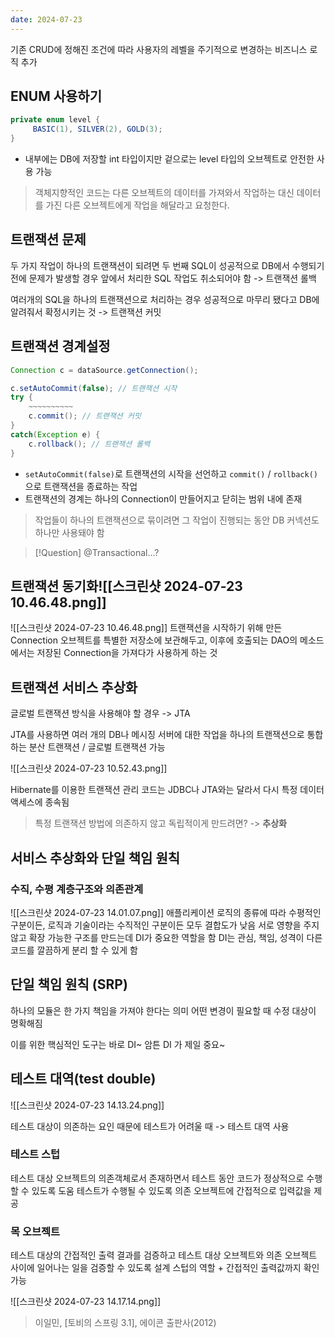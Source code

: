 ```yaml
---
date: 2024-07-23
---
```


기존 CRUD에 정해진 조건에 따라 사용자의 레벨을 주기적으로 변경하는 비즈니스 로직 추가

## ENUM 사용하기

```java
private enum level {
	 BASIC(1), SILVER(2), GOLD(3);
}
```

- 내부에는 DB에 저장할 int 타입이지만 겉으로는 level 타입의 오브젝트로 안전한 사용 가능

> 객체지향적인 코드는 다른 오브젝트의 데이터를 가져와서 작업하는 대신 데이터를 가진 다른 오브젝트에게 작업을 해달라고 요청한다.

## 트랜잭션 문제

두 가지 작업이 하나의 트랜잭션이 되려면 두 번째 SQL이 성공적으로 DB에서 수행되기 전에 문제가 발생할 경우 앞에서 처리한 SQL 작업도 취소되어야 함 -> 트랜잭션 롤백

여러개의 SQL을 하나의 트랜잭션으로 처리하는 경우 성공적으로 마무리 됐다고 DB에 알려줘서 확정시키는 것 -> 트랜잭션 커밋

## 트랜잭션 경계설정

```java
Connection c = dataSource.getConnection();

c.setAutoCommit(false); // 트랜잭션 시작
try {
	~~~~~~~~~~
	c.commit(); // 트랜잭션 커밋
}
catch(Exception e) {
	c.rollback(); // 트랜잭션 롤백
}
```

- `setAutoCommit(false)`로 트랜잭션의 시작을 선언하고 `commit()` / `rollback()`으로 트랜잭션을 종료하는 작업
- 트랜잭션의 경계는 하나의 Connection이 만들어지고 닫히는 범위 내에 존재

> 작업들이 하나의 트랜잭션으로 묶이려면 그 작업이 진행되는 동안 DB 커넥션도 하나만 사용돼야 함

> [!Question] @Transactional...?

## 트랜잭션 동기화![[스크린샷 2024-07-23 10.46.48.png]]

![[스크린샷 2024-07-23 10.46.48.png]]
트랜잭션을 시작하기 위해 만든 Connection 오브젝트를 특별한 저장소에 보관해두고, 이후에 호출되는 DAO의 메소드에서는 저장된 Connection을 가져다가 사용하게 하는 것

## 트랜잭션 서비스 추상화

글로벌 트랜잭션 방식을 사용해야 할 경우 -> JTA

JTA를 사용하면 여러 개의 DB나 메시징 서버에 대한 작업을 하나의 트랜잭션으로 통합하는 분산 트랜잭션 / 글로벌 트랜잭션 가능

![[스크린샷 2024-07-23 10.52.43.png]]

Hibernate를 이용한 트랜잭션 관리 코드는 JDBC나 JTA와는 달라서 다시 특정 데이터 액세스에 종속됨

> 특정 트랜잭션 방법에 의존하지 않고 독립적이게 만드려면? -> **추상화**

## 서비스 추상화와 단일 책임 원칙

### 수직, 수평 계층구조와 의존관계

![[스크린샷 2024-07-23 14.01.07.png]]
애플리케이션 로직의 종류에 따라 수평적인 구분이든, 로직과 기술이라는 수직적인 구분이든 모두 결합도가 낮음
서로 영향을 주지않고 확장 가능한 구조를 만드는데 DI가 중요한 역할을 함
DI는 관심, 책임, 성격이 다른 코드를 깔끔하게 분리 할 수 있게 함

## 단일 책임 원칙 (SRP)

하나의 모듈은 한 가지 책임을 가져야 한다는 의미
어떤 변경이 필요할 때 수정 대상이 명확해짐

이를 위한 핵심적인 도구는 바로 DI~ 암튼 DI 가 제일 중요~

## 테스트 대역(test double)

![[스크린샷 2024-07-23 14.13.24.png]]

테스트 대상이 의존하는 요인 때문에 테스트가 어려울 때 -> 테스트 대역 사용

### 테스트 스텁

테스트 대상 오브젝트의 의존객체로서 존재하면서 테스트 동안 코드가 정상적으로 수행할 수 있도록 도움
테스트가 수행될 수 있도록 의존 오브젝트에 간접적으로 입력값을 제공

### 목 오브젝트

테스트 대상의 간접적인 출력 결과를 검증하고 테스트 대상 오브젝트와 의존 오브젝트 사이에 일어나는 일을 검증할 수 있도록 설계
스텁의 역할 + 간접적인 출력값까지 확인 가능

![[스크린샷 2024-07-23 14.17.14.png]]

> 이일민, [토비의 스프링 3.1], 에이콘 출판사(2012)
